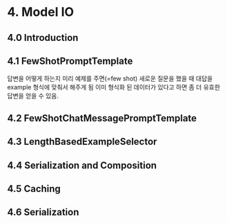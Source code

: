 # 4. Model IO
## 4.0 Introduction
## 4.1 FewShotPromptTemplate
답변을 어떻게 하는지 미리 예제를 주면(=few shot) 새로운 질문을 했을 때 대답을 example 형식에 맞춰서 해주게 됨
이미 형식화 된 데이터가 있다고 하면 좀 더 유효한 답변을 얻을 수 있음.
## 4.2 FewShotChatMessagePromptTemplate
## 4.3 LengthBasedExampleSelector
## 4.4 Serialization and Composition
## 4.5 Caching
## 4.6 Serialization
